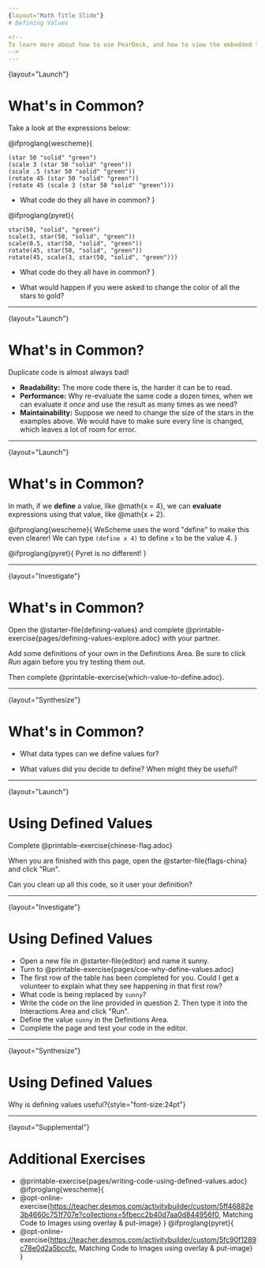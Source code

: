 ```yaml
---
{layout="Math Title Slide"}
# Defining Values

<!--
To learn more about how to use PearDeck, and how to view the embedded links on these slides without going into present mode visit https://help.peardeck.com/en
-->
---
```

{layout="Launch"}
# What's in Common? 

Take a look at the expressions below:

@ifproglang{wescheme}{

```
(star 50 "solid" "green")
(scale 3 (star 50 "solid" "green"))
(scale .5 (star 50 "solid" "green"))
(rotate 45 (star 50 "solid" "green"))
(rotate 45 (scale 3 (star 50 "solid" "green")))
```
- What code do they all have in common?
}

@ifproglang{pyret}{
```
star(50, "solid", "green")
scale(3, star(50, "solid", "green"))
scale(0.5, star(50, "solid", "green"))
rotate(45, star(50, "solid", "green"))
rotate(45, scale(3, star(50, "solid", "green")))
```
- What code do they all have in common?
}

- What would happen if you were asked to change the color of all the stars to gold?

---
{layout="Launch"}
# What's in Common? 

Duplicate code is almost always bad! 

- __Readability:__ The more code there is, the harder it can be to read.
- __Performance:__ Why re-evaluate the same code a dozen times, when we can evaluate it _once_ and use the result as many times as we need?
- __Maintainability:__ Suppose we need to change the size of the stars in the examples above. We would have to make sure every line is changed, which leaves a lot of room for error.

---
{layout="Launch"}
# What's in Common? 

In math, if we **define** a value, like @math{x = 4}, we can **evaluate** expressions using that value, like @math{x + 2}.

@ifproglang{wescheme}{
WeScheme uses the word "define" to make this even clearer! We can type `(define x 4)` to define `x` to be the value 4.
}

@ifproglang{pyret}{
Pyret is no different!
} 

---
{layout="Investigate"}
# What's in Common? 

Open the @starter-file{defining-values} and complete @printable-exercise{pages/defining-values-explore.adoc} with your partner.

Add some definitions of your own in the Definitions Area. Be sure to click *Run* again before you try testing them out.

Then complete @printable-exercise{which-value-to-define.adoc}.

---
{layout="Synthesize"}
# What's in Common? 

- What data types can we define values for?

- What values did you decide to define? When might they be useful?

<!--
What data types can we define values for?
_All of them - Number, String, Image_
-->
---
{layout="Launch"}
# Using Defined Values

Complete @printable-exercise{chinese-flag.adoc}

When you are finished with this page, open the @starter-file{flags-china} and click "Run".

Can you clean up all this code, so it user your definition?
<!--
It will direct them to open the @starter-file{flags-china} once they complete the first half of the questions on the page.
-->

---
{layout="Investigate"}
# Using Defined Values

- Open a new file in @starter-file{editor} and name it sunny.
- Turn to @printable-exercise{pages/coe-why-define-values.adoc}
- The first row of the table has been completed for you. Could I get a volunteer to explain what they see happening in that first row?
- What code is being replaced by `sunny`? 
- Write the code on the line provided in question 2. Then type it into the Interactions Area and click "Run".
- Define the value `sunny` in the Definitions Area.
- Complete the page and test your code in the editor.

<!--
The code for sunny is @show{(code '(radial-star 30 20 50 "solid" "yellow"))}
-->

---
{layout="Synthesize"}
# Using Defined Values

Why is defining values useful?{style="font-size:24pt"}

---
{layout="Supplemental"}
# Additional Exercises

* @printable-exercise{pages/writing-code-using-defined-values.adoc}
@ifproglang{wescheme}{
* @opt-online-exercise{https://teacher.desmos.com/activitybuilder/custom/5ff46882e3b4660c751f707e?collections=5fbecc2b40d7aa0d844956f0, Matching Code to Images using overlay & put-image}
}
@ifproglang{pyret}{
* @opt-online-exercise{https://teacher.desmos.com/activitybuilder/custom/5fc90f1289c78e0d2a5bccfc, Matching Code to Images using overlay & put-image}
}